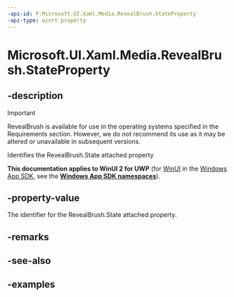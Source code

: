 ```yaml
---
-api-id: P:Microsoft.UI.Xaml.Media.RevealBrush.StateProperty
-api-type: winrt property
---
```

<!-- Property syntax.
public DependencyProperty StateProperty { get; }
-->

# Microsoft.UI.Xaml.Media.RevealBrush.StateProperty


## -description

> [!Important]
> RevealBrush is available for use in the operating systems specified in the Requirements section. However, we do not recommend its use as it may be altered or unavailable in subsequent versions.

Identifies the RevealBrush.State attached property


**This documentation applies to WinUI 2 for UWP** (for [WinUI](/windows/apps/winui/winui3/) in the [Windows App SDK](/windows/apps/windows-app-sdk/), see the **[Windows App SDK namespaces](/windows/windows-app-sdk/api/winrt/)**).

## -property-value

The identifier for the RevealBrush.State attached property.


## -remarks


## -see-also


## -examples


